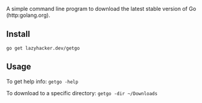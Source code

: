 A simple command line program to download the latest stable version of Go
(http:golang.org).

## Install

`go get lazyhacker.dev/getgo`

## Usage

To get help info:
`getgo -help`

To download to a specific directory:
`getgo -dir ~/Downloads`


